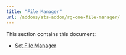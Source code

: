 ```yaml
---
title: "File Manager"
url: /addons/ats-addon/rg-one-file-manager/
---
```


This section contains this document:

* [Set File Manager](/addons/ats-addon/rg-one-set-file-manager/)
